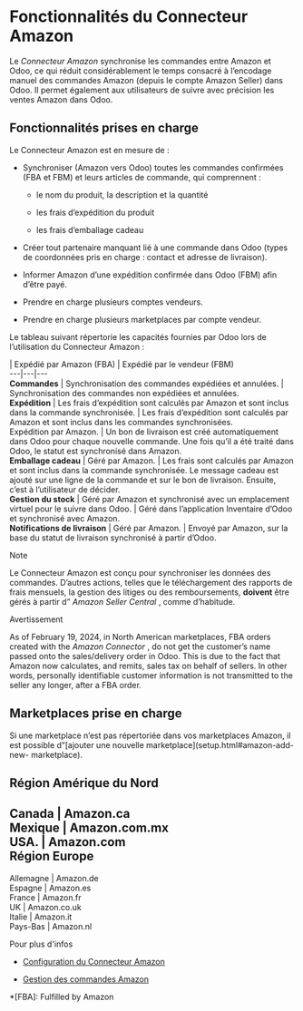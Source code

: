 # Fonctionnalités du Connecteur Amazon

Le _Connecteur Amazon_ synchronise les commandes entre Amazon et Odoo, ce qui
réduit considérablement le temps consacré à l’encodage manuel des commandes
Amazon (depuis le compte Amazon Seller) dans Odoo. Il permet également aux
utilisateurs de suivre avec précision les ventes Amazon dans Odoo.

## Fonctionnalités prises en charge

Le Connecteur Amazon est en mesure de :

  * Synchroniser (Amazon vers Odoo) toutes les commandes confirmées (FBA et FBM) et leurs articles de commande, qui comprennent :

    * le nom du produit, la description et la quantité

    * les frais d’expédition du produit

    * les frais d’emballage cadeau

  * Créer tout partenaire manquant lié à une commande dans Odoo (types de coordonnées pris en charge : contact et adresse de livraison).

  * Informer Amazon d’une expédition confirmée dans Odoo (FBM) afin d’être payé.

  * Prendre en charge plusieurs comptes vendeurs.

  * Prendre en charge plusieurs marketplaces par compte vendeur.

Le tableau suivant répertorie les capacités fournies par Odoo lors de
l’utilisation du Connecteur Amazon :

| Expédié par Amazon (FBA) | Expédié par le vendeur (FBM)  
---|---|---  
**Commandes** | Synchronisation des commandes expédiées et annulées. | Synchronisation des commandes non expédiées et annulées.  
**Expédition** | Les frais d’expédition sont calculés par Amazon et sont inclus dans la commande synchronisée. | Les frais d’expédition sont calculés par Amazon et sont inclus dans les commandes synchronisées.  
Expédition par Amazon. | Un bon de livraison est créé automatiquement dans Odoo pour chaque nouvelle commande. Une fois qu’il a été traité dans Odoo, le statut est synchronisé dans Amazon.  
**Emballage cadeau** | Géré par Amazon. | Les frais sont calculés par Amazon et sont inclus dans la commande synchronisée. Le message cadeau est ajouté sur une ligne de la commande et sur le bon de livraison. Ensuite, c’est à l’utilisateur de décider.  
**Gestion du stock** | Géré par Amazon et synchronisé avec un emplacement virtuel pour le suivre dans Odoo. | Géré dans l’application Inventaire d’Odoo et synchronisé avec Amazon.  
**Notifications de livraison** | Géré par Amazon. | Envoyé par Amazon, sur la base du statut de livraison synchronisé à partir d’Odoo.  
  
Note

Le Connecteur Amazon est conçu pour synchroniser les données des commandes.
D’autres actions, telles que le téléchargement des rapports de frais mensuels,
la gestion des litiges ou des remboursements, **doivent** être gérés à partir
d” _Amazon Seller Central_ , comme d’habitude.

Avertissement

As of February 19, 2024, in North American marketplaces, FBA orders created
with the _Amazon Connector_ , do not get the customer’s name passed onto the
sales/delivery order in Odoo. This is due to the fact that Amazon now
calculates, and remits, sales tax on behalf of sellers. In other words,
personally identifiable customer information is not transmitted to the seller
any longer, after a FBA order.

## Marketplaces prise en charge

Si une marketplace n’est pas répertoriée dans vos marketplaces Amazon, il est
possible d”[ajouter une nouvelle marketplace](setup.html#amazon-add-new-
marketplace).

**Région Amérique du Nord**  
---  
Canada | Amazon.ca  
Mexique | Amazon.com.mx  
USA. | Amazon.com  
**Région Europe**  
---  
Allemagne | Amazon.de  
Espagne | Amazon.es  
France | Amazon.fr  
UK | Amazon.co.uk  
Italie | Amazon.it  
Pays-Bas | Amazon.nl  
  
Pour plus d'infos

  * [Configuration du Connecteur Amazon](setup.html)

  * [Gestion des commandes Amazon](manage.html)

  *[FBA]: Fulfilled by Amazon

